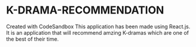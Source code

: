 # K-DRAMA-RECOMMENDATION
Created with CodeSandbox
This application has been made using React.js. 
It is an application that will recommend amzing K-dramas which are one of the best of their time.

